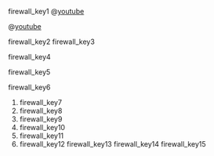 firewall_key1
@[youtube](KZc1KaE1OKU)

@[youtube](etlBvkAkhyE)

firewall_key2
firewall_key3


firewall_key4


firewall_key5


firewall_key6
1. firewall_key7
2. firewall_key8
3. firewall_key9
4. firewall_key10
5. firewall_key11
6. firewall_key12
firewall_key13
firewall_key14
firewall_key15
